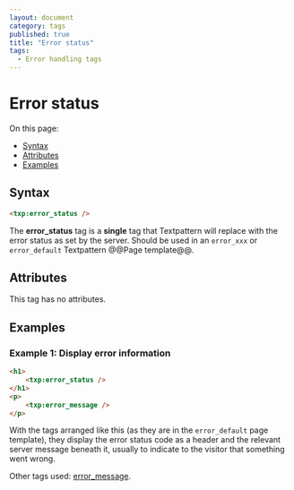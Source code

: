 ```yaml
---
layout: document
category: tags
published: true
title: "Error status"
tags:
  - Error handling tags
---
```


# Error status

On this page:

* [Syntax](#user-content-syntax)
* [Attributes](#user-content-attributes)
* [Examples](#user-content-examples)

## Syntax

```html
<txp:error_status />
```

The **error_status** tag is a __single__ tag that Textpattern will replace with the error status as set by the server. Should be used in an `error_xxx` or `error_default` Textpattern @@Page template@@.

## Attributes

This tag has no attributes.

## Examples

### Example 1: Display error information

```html
<h1>
    <txp:error_status />
</h1>
<p>
    <txp:error_message />
</p>
```

With the tags arranged like this (as they are in the `error_default` page template), they display the error status code as a header and the relevant server message beneath it, usually to indicate to the visitor that something went wrong.

Other tags used: [error_message](error-message).
